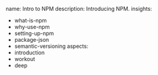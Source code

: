name: Intro to NPM
description: Introducing NPM.
insights:
  - what-is-npm
  - why-use-npm
  - setting-up-npm
  - package-json
  - semantic-versioning
aspects:
  - introduction
  - workout
  - deep
